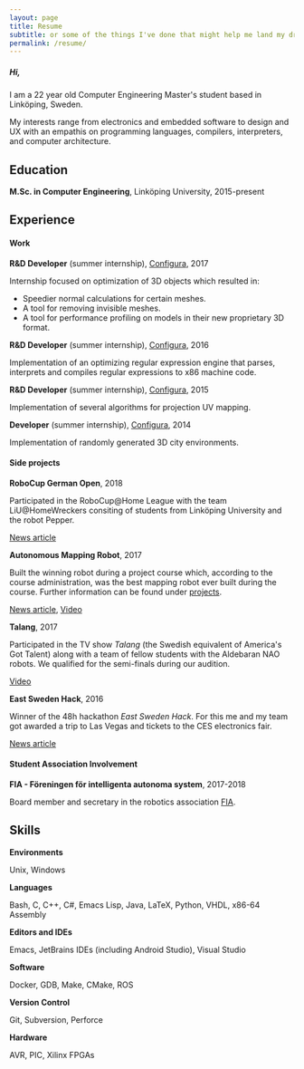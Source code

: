 ```yaml
---
layout: page
title: Resume
subtitle: or some of the things I've done that might help me land my dream job!
permalink: /resume/
---
```


##### Hi,

I am a 22 year old Computer Engineering Master's student based in Linköping, Sweden.

My interests range from electronics and embedded software to design and UX with an empathis on programming languages, compilers, interpreters, and computer architecture.

<div class="divider"></div>

## Education
**M.Sc. in Computer Engineering**, Linköping University, 2015-present

<div class="divider"></div>

## Experience
#### Work
**R&D Developer** (summer internship), [Configura](https://configura.com), 2017

Internship focused on optimization of 3D objects which resulted in:
* Speedier normal calculations for certain meshes.
* A tool for removing invisible meshes.
* A tool for performance profiling on models in their new proprietary 3D format.

**R&D Developer** (summer internship), [Configura](https://configura.com), 2016

Implementation of an optimizing regular expression engine that parses, interprets and compiles regular expressions to x86 machine code.

**R&D Developer** (summer internship), [Configura](https://configura.com), 2015

Implementation of several algorithms for projection UV mapping.

**Developer** (summer internship), [Configura](https://configura.com), 2014

Implementation of randomly generated 3D city environments.

#### Side projects

**RoboCup German Open**, 2018

Participated in the RoboCup@Home League with the team LiU@HomeWreckers consiting of students from Linköping University and the robot Pepper.

[News article](https://www.nyteknik.se/ingenjorskarriar/vm-vilken-ar-den-basta-hemroboten-6909132)

**Autonomous Mapping Robot**, 2017

Built the winning robot during a project course which, according to the course administration, was the best mapping robot ever built during the course. Further information can be found under [projects](/projects/#mapping-robot).

[News article](https://liu.se/nyhet/kartroboten-som-grejade-segern),
[Video](https://www.youtube.com/watch?v=i0qU6w0D43c)

**Talang**, 2017

Participated in the TV show *Talang* (the Swedish equivalent of America's Got Talent) along with a team of fellow students with the Aldebaran NAO robots. We qualified for the semi-finals during our audition.

[Video](https://www.youtube.com/watch?v=NhZ9dEqTDQQ)

**East Sweden Hack**, 2016

Winner of the 48h hackathon *East Sweden Hack*. For this me and my team got awarded a trip to Las Vegas and tickets to the CES electronics fair.

[News article](https://liu.se/liu-nytt/arkiv/nyhetsarkiv/1.694679?l=sv)

#### Student Association Involvement

**FIA - Föreningen för intelligenta autonoma system**, 2017-2018

Board member and secretary in the robotics association [FIA](http://fiarobotics.se/).

<div class="divider"></div>

## Skills

**Environments**

Unix, Windows

**Languages**

Bash, C, C++, C#, Emacs Lisp, Java, LaTeX, Python, VHDL, x86-64 Assembly

**Editors and IDEs**

Emacs, JetBrains IDEs (including Android Studio), Visual Studio

**Software**

Docker, GDB, Make, CMake, ROS

**Version Control**

Git, Subversion, Perforce

**Hardware**

AVR, PIC, Xilinx FPGAs
